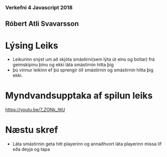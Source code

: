 ### Verkefni 4 Javascript 2018

## Róbert Atli Svavarsson

# Lýsing Leiks

* Leikurinn snýst um að skjóta smástirni(sem lýta út eins og boltar) frá geimskipinu þínu og ekki láta smástirnin hitta þig
* þú vinnur leikinn ef þú sprengir öll smástirnin og smástirnin hitta þig ekki.

# Myndvandsupptaka af spilun leiks

https://youtu.be/7_ZONk_lttU

# Næstu skref

* Láta smástirnin geta hitt playerinn og annaðhvort láta playerinn missa líf eða deyja og tapa
